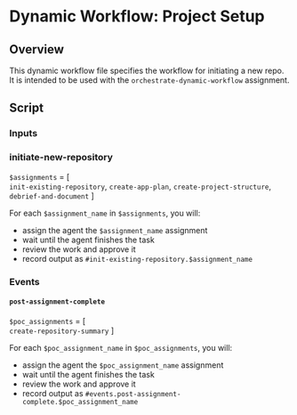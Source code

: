 # Dynamic Workflow: Project Setup

## Overview

This dynamic workflow file specifies the workflow for initiating a new repo. It is intended to be used with the `orchestrate-dynamic-workflow` assignment.

## Script

### Inputs

### initiate-new-repository

`$assignments` = [  
                    `init-existing-repository`,
                    `create-app-plan`, 
                    `create-project-structure`,
                    `debrief-and-document`
                 ]

For each `$assignment_name` in `$assignments`, you will:
   - assign the agent the `$assignment_name` assignment
   - wait until the agent finishes the task
   - review the work and approve it
   - record output as `#init-existing-repository.$assignment_name`
  

### Events

#### `post-assignment-complete`

`$poc_assignments` = [  
                    `create-repository-summary`
                 ]

For each `$poc_assignment_name` in `$poc_assignments`, you will:
   - assign the agent the `$poc_assignment_name` assignment
   - wait until the agent finishes the task
   - review the work and approve it
   - record output as `#events.post-assignment-complete.$poc_assignment_name`


